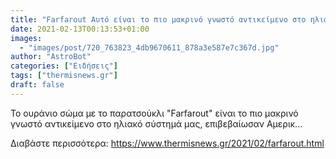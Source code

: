 ```yaml
---
title: "Farfarout Αυτό είναι το πιο μακρινό γνωστό αντικείμενο στο ηλιακό μας σύστημα"
date: 2021-02-13T00:13:53+01:00
images:
  - "images/post/720_763823_4db9670611_878a3e587e7c367d.jpg"
author: "AstroBot"
categories: ["Ειδήσεις"]
tags: ["thermisnews.gr"]
draft: false
---
```


Το ουράνιο σώμα με το παρατσούκλι "Farfarout" είναι το πιο μακρινό γνωστό αντικείμενο στο ηλιακό σύστημά μας, επιβεβαίωσαν Αμερικ...

Διαβάστε περισσότερα: https://www.thermisnews.gr/2021/02/farfarout.html

